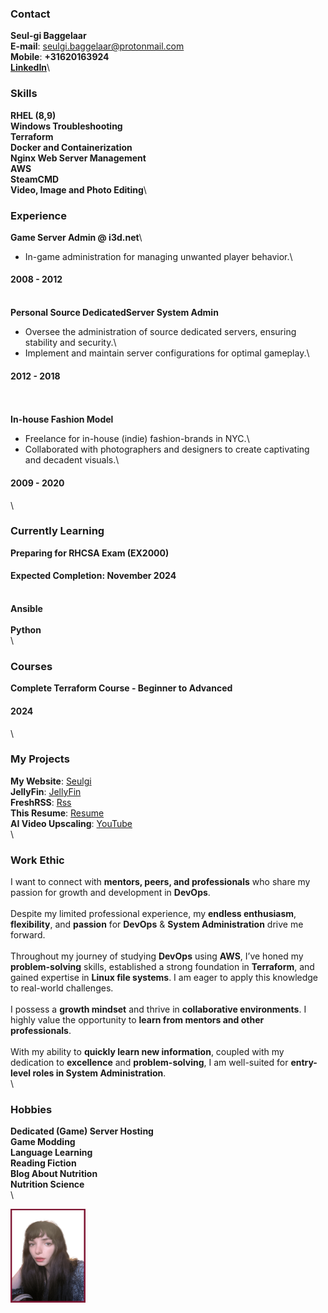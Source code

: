 <div class="container">

<div class="content" markdown="1">

### Contact
**Seul-gi Baggelaar**\
**E-mail**: seulgi.baggelaar@protonmail.com\
**Mobile**: **+31620163924**\
[**LinkedIn**](https://www.linkedin.com/in/seul-gi-baggelaar-4b397a290/)\

### Skills
**RHEL (8,9)**\
**Windows Troubleshooting**\
**Terraform**\
**Docker and Containerization**\
**Nginx Web Server Management**\
**AWS**\
**SteamCMD**\
**Video, Image and Photo Editing**\

### Experience
**Game Server Admin @ i3d.net**\
- In-game administration for managing unwanted player behavior.\
#### 2008 - 2012
\
**Personal Source DedicatedServer System Admin**
- Oversee the administration of source dedicated servers, ensuring stability and security.\
- Implement and maintain server configurations for optimal gameplay.\
#### 2012 - 2018
\
\
**In-house Fashion Model**
- Freelance for in-house (indie) fashion-brands in NYC.\
- Collaborated with photographers and designers to create captivating and decadent visuals.\
#### 2009 - 2020
\
### Currently Learning
**Preparing for RHCSA Exam (EX2000)**
#### Expected Completion: November 2024
\
**Ansible**\
\
**Python**\
\
### Courses
**Complete Terraform Course - Beginner to Advanced** 
#### 2024
\
### My Projects
**My Website**: [Seulgi](https://seulgi.zip)\
**JellyFin**: [JellyFin](https://seulgi.zip/jellyfin)\
**FreshRSS**: [Rss](https://koreanmind.com)\
**This Resume**: [Resume](https://resume.seulgi.zip)\
**AI Video Upscaling**: [YouTube](https://www.youtube.com/@smonster)\
\
### Work Ethic
I want to connect with **mentors, peers, and professionals** who share my passion for growth and development in **DevOps**.\
\
Despite my limited professional experience, my **endless enthusiasm**, **flexibility**, and **passion** for **DevOps** & **System Administration** drive me forward.\
\
Throughout my journey of studying **DevOps** using **AWS**, I’ve honed my **problem-solving** skills, established a strong foundation in **Terraform**, and gained expertise in **Linux file systems**. I am eager to apply this knowledge to real-world challenges.\
\
I possess a **growth mindset** and thrive in **collaborative environments**. I highly value the opportunity to **learn from mentors and other professionals**.\
\
With my ability to **quickly learn new information**, coupled with my dedication to **excellence** and **problem-solving**, I am well-suited for **entry-level roles in System Administration**.\
\
### Hobbies
**Dedicated (Game) Server Hosting**\
**Game Modding**\
**Language Learning**\
**Reading Fiction**\
**Blog About Nutrition**\
**Nutrition Science**\
\

</div>

<div class="image">
<img src="photo_portfolio.png" width="120" height="150">
</div>

</div>
